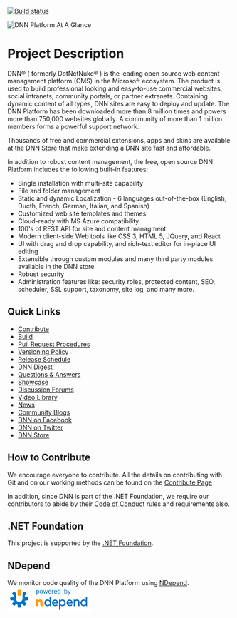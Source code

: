 [![Build status](https://dev.azure.com/dotnet/DNN/_apis/build/status/Dnn.Platform%20%5BCI%5D?branchName=development)](https://dotnet.visualstudio.com/DNN/_build/latest?definitionId=83&branchName=development)

![DNN Platform At A Glance](dnnplatform.png)

# Project Description

DNN® ( formerly DotNetNuke® ) is the leading open source web content management platform (CMS) in the Microsoft ecosystem. The product is used to build professional looking and easy-to-use commercial websites, social intranets, community portals, or partner extranets. Containing dynamic content of all types, DNN sites are easy to deploy and update. The DNN Platform has been downloaded more than 8 million times and powers more than 750,000 websites globally. A community of more than 1 million members forms a powerful support network. 

Thousands of free and commercial extensions, apps and skins are available at the [DNN Store](http://store.dnnsoftware.com/) that make extending a DNN site fast and affordable.

In addition to robust content management, the free, open source DNN Platform includes the following built-in features:

* Single installation with multi-site capability
* File and folder management
* Static and dynamic Localization - 6 languages out-of-the-box (English, Ducth, French, German, Italian, and Spanish)
* Customized web site templates and themes
* Cloud-ready with MS Azure compatibility
* 100's of REST API for site and content managment
* Modern client-side Web tools like CSS 3, HTML 5, JQuery, and React
* UI with drag and drop capability, and rich-text editor for in-place UI editing
* Extensible through custom modules and many third party modules available in the DNN store
* Robust security
* Administration features like: security roles, protected content, SEO, scheduler, SSL support, taxonomy, site log, and many more.

## Quick Links

* [Contribute](CONTRIBUTING.md)
* [Build](.github/BUILD.md)
* [Pull Request Procedures](.github/PULL_REQUEST_PROCESS.md)
* [Versioning Policy](.github/VERSIONING_POLICY.md)
* [Release Schedule](.github/RELEASE_SCHEDULE.md)
* [DNN Digest](http://www.dnnsoftware.com/community/participate/subscribe-to-dnn-digest)
* [Questions & Answers](http://answers.dnnsoftware.com/)
* [Showcase](http://www.dnnsoftware.com/community/participate/community-showcase)
* [Discussion Forums](http://forums.dnnsoftware.com/)
* [Video Library](http://www.dnnsoftware.com/videos)
* [News](http://www.dnnsoftware.com/About/In-The-News/Press-Releases)
* [Community Blogs](http://www.dnnsoftware.com/community-blog)
* [DNN on Facebook](http://www.facebook.com/DNNsoftware)
* [DNN on Twitter](http://www.Twitter.com/DNN)
* [DNN Store](http://store.dnnsoftware.com/)

## How to Contribute

We encourage everyone to contribute.
All the details on contributing with Git and on our working methods can be found on the [Contribute Page](CONTRIBUTING.md)

In addition, since DNN is part of the .NET Foundation, we require our contributors to abide by their [Code of Conduct](https://www.dotnetfoundation.org/code-of-conduct) rules and requirements also.

## .NET Foundation

This project is supported by the [.NET Foundation](https://dotnetfoundation.org).

## NDepend

We monitor code quality of the DNN Platform using [NDepend](https://www.ndepend.com).
![NDepend](.github/images/PoweredByNDepend.png)
